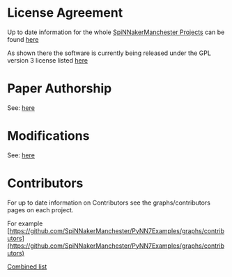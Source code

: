 # License Agreement

Up to date information for the whole [SpiNNakerManchester Projects](https://github.com/SpiNNakerManchester) can be found [here](http://spinnakermanchester.github.io/common_pages/4.0.0/LicenseAgreement.html)

As shown there the software is currently being released under the GPL version 3 license listed [here](http://www.gnu.org/copyleft/gpl.html)


# Paper Authorship

See: [here](http://spinnakermanchester.github.io/common_pages/4.0.0/LicenseAgreement.html#paper-authorship)

# Modifications

See: [here](http://spinnakermanchester.github.io/common_pages/4.0.0/LicenseAgreement.html#modifications)

# Contributors

For up to date information on Contributors see the graphs/contributors pages on each project.

For example [https://github.com/SpiNNakerManchester/PyNN7Examples/graphs/contributors](https://github.com/SpiNNakerManchester/PyNN7Examples/graphs/contributors)

[Combined list](http://spinnakermanchester.github.io/common_pages/4.0.0/LicenseAgreement.html#contributors)

